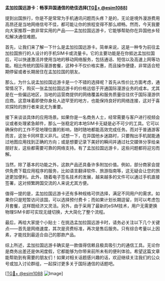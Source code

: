 **孟加拉国远游卡：畅享异国通信的绝佳选择[[TG💪+ @esim1088](https://t.me/s/esim1088)]**

提到出国旅行，你是不是常常为手机通讯问题而头疼？是的，无论是境外漫游费用高昂还是当地网络信号不佳，都可能让你的旅程变得不那么顺畅。然而，今天我要向大家推荐一款非常实用的产品——孟加拉国远游卡，它能够帮助你在异国他乡轻松解决通信难题。

首先，让我们来了解一下什么是孟加拉国远游卡。简单来说，这是一种专为前往孟加拉国旅行的人设计的手机SIM卡或流量卡。它的主要功能是在你抵达孟加拉国后，可以快速激活并使用当地的移动网络服务，包括通话、短信以及高速上网等功能。相比传统的国际漫游套餐，这种卡不仅价格实惠，而且操作便捷，非常适合短期停留或者长期居住在孟加拉国的朋友。

那么，为什么说孟加拉国远游卡是一个不错的选择呢？首先从性价比方面考虑，通常情况下，购买一张孟加拉国远游卡的价格远低于开通国际漫游业务的成本。尤其是在一些偏远地区，当地的运营商提供的网络覆盖和服务质量往往优于国际漫游供应商。这意味着即使你身处人迹罕至的地方，也能保持良好的网络连接，这对于喜欢探险的旅行者来说尤为重要。

接下来谈谈具体的应用场景。如果你是一名商务人士，经常需要与客户进行视频会议或者处理紧急邮件，那么一张稳定的本地SIM卡无疑是必不可少的工具。它可以确保你的工作不受地理位置的影响，随时随地都能高效完成任务。而对于普通游客而言，这张卡同样意义非凡。试想一下，在异国他乡迷路时，只要掏出手机就能通过地图应用找到正确的方向；或是想要记录下美好的瞬间并通过社交媒体分享给亲朋好友，这些都需要可靠的网络支持。有了孟加拉国远游卡，这些问题都将迎刃而解。

当然，除了基本的功能之外，这款产品还具备许多附加价值。例如，部分商家会提供免费下载应用程序的服务，比如语言翻译软件、旅游指南等，这无疑会让您的旅途更加便利。此外，随着电子签名技术的发展，越来越多的文件可以通过手机直接签署，这对频繁跨国交流的人来说尤其方便。

值得一提的是，孟加拉国远游卡还有多种规格可供选择，满足不同用户的需求。如果你只是短暂访问该国，可以选择预付费卡；而如果计划长期逗留，则可以考虑包月套餐，这样既经济又灵活。另外，由于采用了最新的eSIM技术，用户无需更换物理SIM卡即可实现无缝切换，大大简化了整个流程。

最后，再给大家提个小贴士：在挑选孟加拉国远游卡时，请务必关注以下几个关键点——首先是网络速度，其次是资费标准，再次是售后服务。只有综合考量以上因素，才能找到最适合自己的那款产品。

综上所述，孟加拉国远游卡确实是一款值得信赖且极具吸引力的通信工具。无论你是商务出差还是休闲度假，它都能够为你带来前所未有的便利体验。希望这篇文章能帮助到有需要的朋友们！如果对相关话题感兴趣的话，欢迎继续关注我们的公众号或加入讨论群组，一起探讨更多关于国际通信的话题吧。

[[TG💪+ @esim1088](https://t.me/s/esim1088) ![Image](https://i.postimg.cc/4NQfJmqS/Snipaste-2025-05-13-00-14-12.png)]
